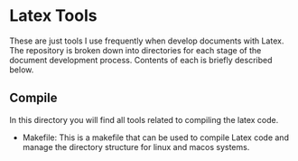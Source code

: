 # Latex Tools
These are just tools I use frequently when develop documents with Latex. The 
repository is broken down into directories for each stage of the document 
development process. Contents of each is briefly described below.

## Compile
In this directory you will find all tools related to compiling the latex
code.

* Makefile: This is a makefile that can be used to compile Latex code and
	    manage the directory structure for linux and macos systems.


